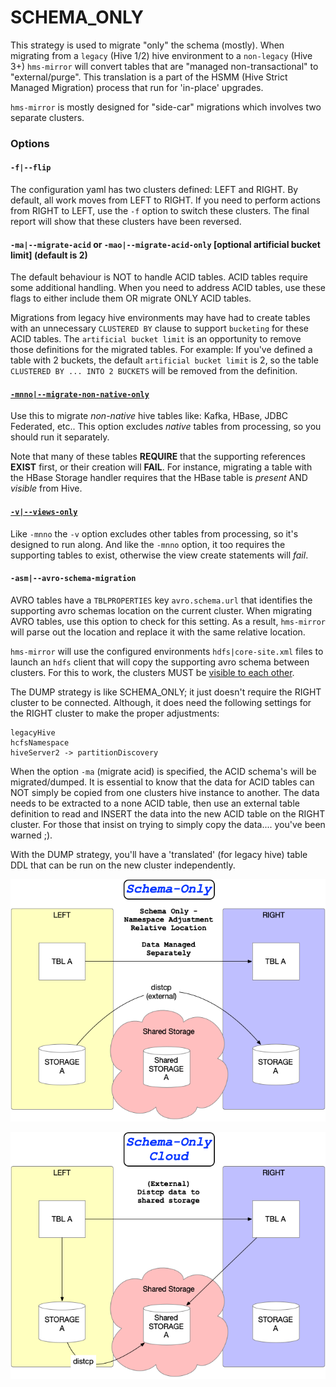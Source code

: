 # SCHEMA_ONLY

This strategy is used to migrate "only" the schema (mostly).  When migrating from a `legacy` (Hive 1/2) hive environment to a `non-legacy` (Hive 3+) `hms-mirror` will convert tables that are "managed non-transactional" to "external/purge".  This translation is a part of the HSMM (Hive Strict Managed Migration) process that run for 'in-place' upgrades.

`hms-mirror` is mostly designed for "side-car" migrations which involves two separate clusters.

### Options

#### `-f|--flip`

The configuration yaml has two clusters defined: LEFT and RIGHT.  By default, all work moves from LEFT to RIGHT.  If you need to perform actions from RIGHT to LEFT, use the `-f` option to switch these clusters.  The final report will show that these clusters have been reversed.

#### `-ma|--migrate-acid` or `-mao|--migrate-acid-only`  \[optional artificial bucket limit\] \(default is 2\)

The default behaviour is NOT to handle ACID tables.  ACID tables require some additional handling.  When you need to address ACID tables, use these flags to either include them OR migrate ONLY ACID tables.

Migrations from legacy hive environments may have had to create tables with an unnecessary `CLUSTERED BY` clause to support `bucketing` for these ACID tables.  The `artificial bucket limit` is an opportunity to remove those definitions for the migrated tables.  For example: If you've defined a table with 2 buckets, the default `artificial bucket limit` is 2, so the table `CLUSTERED BY ... INTO 2 BUCKETS` will be removed from the definition.

#### [`-mnno|--migrate-non-native-only`](hms-mirror-intro.md#non-native-hive-tables-hbase-kafka-jdbc-druid-etc)

Use this to migrate *non-native* hive tables like: Kafka, HBase, JDBC Federated, etc..  This option excludes *native* tables from processing, so you should run it separately.

Note that many of these tables **REQUIRE** that the supporting references **EXIST** first, or their creation will **FAIL**.  For instance, migrating a table with the HBase Storage handler requires that the HBase table is *present* AND *visible* from Hive.

#### [`-v|--views-only`](hms-mirror-intro.md#views)

Like `-mnno` the `-v` option excludes other tables from processing, so it's designed to run along.  And like the `-mnno` option, it too requires the supporting tables to exist, otherwise the view create statements will *fail*.

#### `-asm|--avro-schema-migration`

AVRO tables have a `TBLPROPERTIES` key `avro.schema.url` that identifies the supporting avro schemas location on the current cluster.  When migrating AVRO tables, use this option to check for this setting.  As a result, `hms-mirror` will parse out the location and replace it with the same relative location.

`hms-mirror` will use the configured environments `hdfs|core-site.xml` files to launch an `hdfs` client that will copy the supporting avro schema between clusters. For this to work, the clusters MUST be [visible to each other](Linking-Cluster-Storage-Layers.md).

The DUMP strategy is like SCHEMA_ONLY; it just doesn't require the RIGHT cluster to be connected.  Although, it does need the following settings for the RIGHT cluster to make the proper adjustments:
```
legacyHive
hcfsNamespace
hiveServer2 -> partitionDiscovery 
```

When the option `-ma` (migrate acid) is specified, the ACID schema's will be migrated/dumped.  It is essential to know that the data for ACID tables can NOT simply be copied from one clusters hive instance to another.  The data needs to be extracted to a none ACID table, then use an external table definition to read and INSERT the data into the new ACID table on the RIGHT cluster.  For those that insist on trying to simply copy the data.... you've been warned ;).

With the DUMP strategy, you'll have a 'translated' (for legacy hive) table DDL that can be run on the new cluster independently.

![schema_only](images/schema_only.png)

![schema_only_cloud](images/schema_only_cloud.png)
